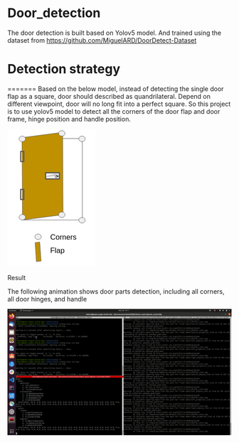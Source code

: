 # Door_detection
The door detection is built based on Yolov5 model. And trained using the dataset from https://github.com/MiguelARD/DoorDetect-Dataset

# Detection strategy
=======
Based on the below model, instead of detecting the single door flap as a square, door should described as quandrilateral. Depend on different viewpoint, door will no long fit into a perfect square. So this project is to use yolov5 model to detect all the corners of the door flap and door frame, hinge position and handle position.

![alt text](resource/door_model.png)

Result

The following animation shows door parts detection, including all corners, all door hinges, and handle 

![alt text](resource/reference.gif)
